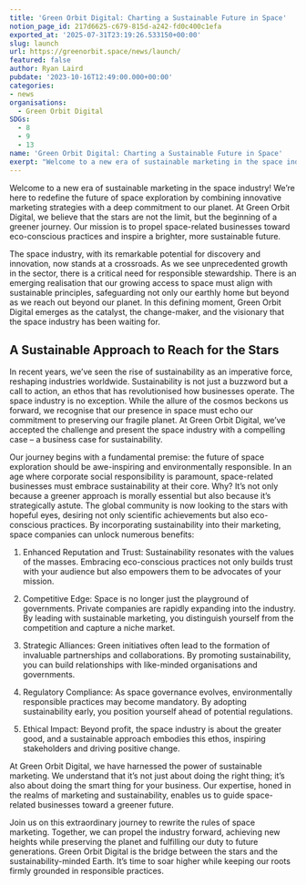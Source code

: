 ```yaml
---
title: 'Green Orbit Digital: Charting a Sustainable Future in Space'
notion_page_id: 217d6625-c679-815d-a242-fd0c400c1efa
exported_at: '2025-07-31T23:19:26.533150+00:00'
slug: launch
url: https://greenorbit.space/news/launch/
featured: false
author: Ryan Laird
pubdate: '2023-10-16T12:49:00.000+00:00'
categories:
- news
organisations:
  - Green Orbit Digital
SDGs:
  - 8
  - 9
  - 13
name: 'Green Orbit Digital: Charting a Sustainable Future in Space'
exerpt: "Welcome to a new era of sustainable marketing in the space industry! We’re here to redefine the future of space exploration by combining innovative marketing strategies with a deep commitment to our planet. At Green Orbit Digital, we believe that the stars are not the limit, but the beginning of a greener journey. Our mission is to propel space-related businesses toward eco-conscious practices and inspire a brighter, more sustainable future. "
---
```


Welcome to a new era of sustainable marketing in the space industry! We’re here to redefine the future of space exploration by combining innovative marketing strategies with a deep commitment to our planet. At Green Orbit Digital, we believe that the stars are not the limit, but the beginning of a greener journey. Our mission is to propel space-related businesses toward eco-conscious practices and inspire a brighter, more sustainable future. 

The space industry, with its remarkable potential for discovery and innovation, now stands at a crossroads. As we see unprecedented growth in the sector, there is a critical need for responsible stewardship. There is an emerging realisation that our growing access to space must align with sustainable principles, safeguarding not only our earthly home but beyond as we reach out beyond our planet. In this defining moment, Green Orbit Digital emerges as the catalyst, the change-maker, and the visionary that the space industry has been waiting for.

## A Sustainable Approach to Reach for the Stars

In recent years, we’ve seen the rise of sustainability as an imperative force, reshaping industries worldwide. Sustainability is not just a buzzword but a call to action, an ethos that has revolutionised how businesses operate. The space industry is no exception. While the allure of the cosmos beckons us forward, we recognise that our presence in space must echo our commitment to preserving our fragile planet. At Green Orbit Digital, we’ve accepted the challenge and present the space industry with a compelling case – a business case for sustainability.

Our journey begins with a fundamental premise: the future of space exploration should be awe-inspiring and environmentally responsible. In an age where corporate social responsibility is paramount, space-related businesses must embrace sustainability at their core. Why? It’s not only because a greener approach is morally essential but also because it’s strategically astute. The global community is now looking to the stars with hopeful eyes, desiring not only scientific achievements but also eco-conscious practices. By incorporating sustainability into their marketing, space companies can unlock numerous benefits:

1. Enhanced Reputation and Trust: Sustainability resonates with the values of the masses. Embracing eco-conscious practices not only builds trust with your audience but also empowers them to be advocates of your mission.

2. Competitive Edge: Space is no longer just the playground of governments. Private companies are rapidly expanding into the industry. By leading with sustainable marketing, you distinguish yourself from the competition and capture a niche market.

3. Strategic Alliances: Green initiatives often lead to the formation of invaluable partnerships and collaborations. By promoting sustainability, you can build relationships with like-minded organisations and governments.

4. Regulatory Compliance: As space governance evolves, environmentally responsible practices may become mandatory. By adopting sustainability early, you position yourself ahead of potential regulations.

5. Ethical Impact: Beyond profit, the space industry is about the greater good, and a sustainable approach embodies this ethos, inspiring stakeholders and driving positive change.

At Green Orbit Digital, we have harnessed the power of sustainable marketing. We understand that it’s not just about doing the right thing; it’s also about doing the smart thing for your business. Our expertise, honed in the realms of marketing and sustainability, enables us to guide space-related businesses toward a greener future.

Join us on this extraordinary journey to rewrite the rules of space marketing. Together, we can propel the industry forward, achieving new heights while preserving the planet and fulfilling our duty to future generations. Green Orbit Digital is the bridge between the stars and the sustainability-minded Earth. It’s time to soar higher while keeping our roots firmly grounded in responsible practices.